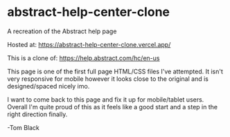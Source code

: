 # abstract-help-center-clone

A recreation of the Abstract help page

Hosted at: https://abstract-help-center-clone.vercel.app/

This is a clone of: https://help.abstract.com/hc/en-us

This page is one of the first full page HTML/CSS files I've attempted. It isn't very responsive for mobile however it looks close to the original and is designed/spaced nicely imo.

I want to come back to this page and fix it up for mobile/tablet users. Overall I'm quite proud of this as it feels like a good start and a step in the right direction finally.

-Tom Black
